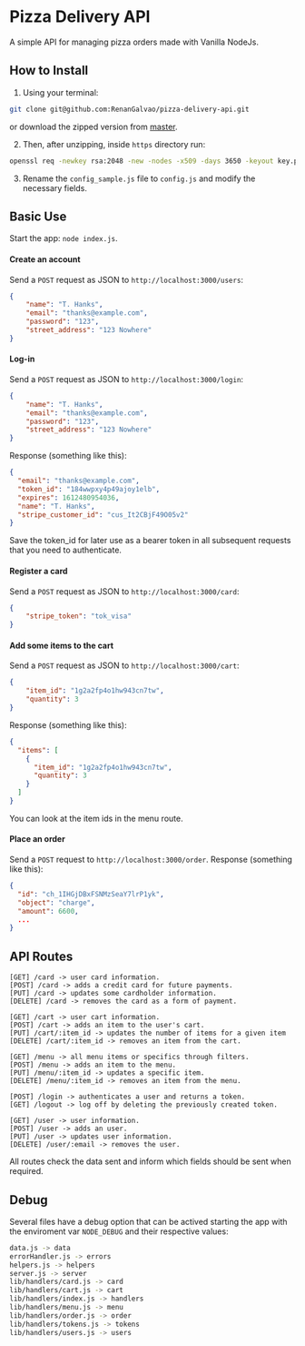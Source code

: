 # Pizza Delivery API
A simple API for managing pizza orders made with Vanilla NodeJs.

## How to Install
1. Using your terminal: 
```sh
git clone git@github.com:RenanGalvao/pizza-delivery-api.git
```

or download the zipped version from [master](https://github.com/RenanGalvao/pizza-delivery-api/archive/master.zip).

2. Then, after unzipping, inside `https` directory run:
```sh
openssl req -newkey rsa:2048 -new -nodes -x509 -days 3650 -keyout key.pen -out cert.pen -batch
```
3. Rename the `config_sample.js` file to `config.js` and modify the necessary fields.

## Basic Use
Start the app: `node index.js`.

#### Create an account
Send a `POST` request as JSON to `http://localhost:3000/users`:
```JSON
{
	"name": "T. Hanks",
	"email": "thanks@example.com",
	"password": "123",
	"street_address": "123 Nowhere"
}
```

#### Log-in
Send a `POST` request as JSON to `http://localhost:3000/login`:
```JSON
{
	"name": "T. Hanks",
	"email": "thanks@example.com",
	"password": "123",
	"street_address": "123 Nowhere"
}
```

Response (something like this):
```JSON
{
  "email": "thanks@example.com",
  "token_id": "184wwpxy4p49ajoy1elb",
  "expires": 1612480954036,
  "name": "T. Hanks",
  "stripe_customer_id": "cus_It2CBjF49O05v2"
}
```
Save the token_id for later use as a bearer token in all subsequent requests that you need to authenticate.

#### Register a card
Send a `POST` request as JSON to `http://localhost:3000/card`:
```JSON
{
	"stripe_token": "tok_visa"
}
```

#### Add some items to the cart
Send a `POST` request as JSON to `http://localhost:3000/cart`:
```JSON
{
	"item_id": "1g2a2fp4o1hw943cn7tw",
	"quantity": 3
}
```
Response (something like this):
```JSON
{
  "items": [
    {
      "item_id": "1g2a2fp4o1hw943cn7tw",
      "quantity": 3
    }
  ]
}
```
You can look at the item ids in the menu route.

#### Place an order
Send a `POST` request to `http://localhost:3000/order`. Response (something like this):
```JSON
{
  "id": "ch_1IHGjDBxFSNMzSeaY7lrP1yk",
  "object": "charge",
  "amount": 6600,
  ...
}
```


## API Routes
```
[GET] /card -> user card information.
[POST] /card -> adds a credit card for future payments.
[PUT] /card -> updates some cardholder information.
[DELETE] /card -> removes the card as a form of payment.

[GET] /cart -> user cart information.
[POST] /cart -> adds an item to the user's cart.
[PUT] /cart/:item_id -> updates the number of items for a given item
[DELETE] /cart/:item_id -> removes an item from the cart.

[GET] /menu -> all menu items or specifics through filters.
[POST] /menu -> adds an item to the menu.
[PUT] /menu/:item_id -> updates a specific item.
[DELETE] /menu/:item_id -> removes an item from the menu.

[POST] /login -> authenticates a user and returns a token.
[GET] /logout -> log off by deleting the previously created token.

[GET] /user -> user information.
[POST] /user -> adds an user.
[PUT] /user -> updates user information.
[DELETE] /user/:email -> removes the user.
```
All routes check the data sent and inform which fields should be sent when required.

## Debug
Several files have a debug option that can be actived starting the app with the enviroment var `NODE_DEBUG` and their respective values:
```sh
data.js -> data
errorHandler.js -> errors
helpers.js -> helpers
server.js -> server
lib/handlers/card.js -> card
lib/handlers/cart.js -> cart
lib/handlers/index.js -> handlers
lib/handlers/menu.js -> menu
lib/handlers/order.js -> order
lib/handlers/tokens.js -> tokens
lib/handlers/users.js -> users
```